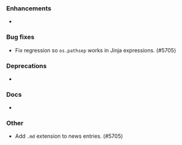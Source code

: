 ### Enhancements

* <news item>

### Bug fixes

* Fix regression so `os.pathsep` works in Jinja expressions. (#5705)

### Deprecations

* <news item>

### Docs

* <news item>

### Other

* Add `.md` extension to news entries. (#5705)
